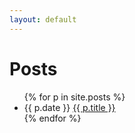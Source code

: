 ```yaml
---
layout: default
---
```


<h1>Posts</h1>
<ul>
{% for p in site.posts %}
    <li>{{ p.date }} <a href="{{ site.url }}{{ p.url }}">{{ p.title }}</a></li>
{% endfor %}
</ul>
